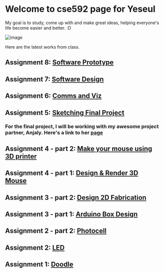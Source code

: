# Welcome to cse592 page for Yeseul

My goal is to study, come up with and make great ideas, helping everyone's life become easier and better. :D

![image](https://s-media-cache-ak0.pinimg.com/236x/80/2d/25/802d25eb63d512164e5f4fd88983bb95.jpg)

Here are the latest works from class.
## Assignment 8: [Software Prototype](anst8)

## Assignment 7: [Software Design](asnt7)

## Assignment 6: [Comms and Viz](https://anjalymehla.github.io/assignment5.2.html)

## Assignment 5: [Sketching Final Project](asnt5)
### For the final project, I will be working with my awesome project partner, Anjaly. Here's a link to her [page](https://anjalymehla.github.io/)

## Assignment 4 - part 2: [Make your mouse using 3D printer](asnt4b)

## Assignment 4 - part 1: [Design & Render 3D Mouse](asnt4a)

## Assignment 3 - part 2: [Design 2D Fabrication](asnt3b)

## Assignment 3 - part 1: [Arduino Box Design](asnt3)

## Assignment 2 - part 2: [Photocell](https://anjalymehla.github.io/assignment2_2.html)

## Assignment 2: [LED](asnt2)

## Assignment 1: [Doodle](asnt1)






